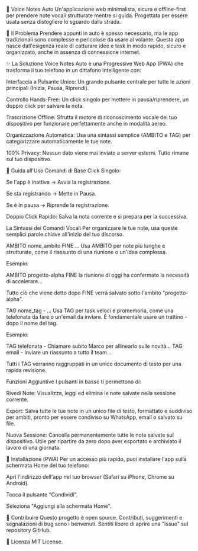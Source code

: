 🎤 Voice Notes Auto
Un'applicazione web minimalista, sicura e offline-first per prendere note vocali strutturate mentre si guida. Progettata per essere usata senza distogliere lo sguardo dalla strada.

🚗 Il Problema
Prendere appunti in auto è spesso necessario, ma le app tradizionali sono complesse e pericolose da usare al volante. Questa app nasce dall'esigenza reale di catturare idee e task in modo rapido, sicuro e organizzato, anche in assenza di connessione internet.

✨ La Soluzione
Voice Notes Auto è una Progressive Web App (PWA) che trasforma il tuo telefono in un dittafono intelligente con:

Interfaccia a Pulsante Unico: Un grande pulsante centrale per tutte le azioni principali (Inizia, Pausa, Riprendi).

Controllo Hands-Free: Un click singolo per mettere in pausa/riprendere, un doppio click per salvare la nota.

Trascrizione Offline: Sfrutta il motore di riconoscimento vocale del tuo dispositivo per funzionare perfettamente anche in modalità aereo.

Organizzazione Automatica: Usa una sintassi semplice (AMBITO e TAG) per categorizzare automaticamente le tue note.

100% Privacy: Nessun dato viene mai inviato a server esterni. Tutto rimane sul tuo dispositivo.

📖 Guida all'Uso
Comandi di Base
Click Singolo:

Se l'app è inattiva -> Avvia la registrazione.

Se sta registrando -> Mette in Pausa.

Se è in pausa -> Riprende la registrazione.

Doppio Click Rapido: Salva la nota corrente e si prepara per la successiva.

La Sintassi dei Comandi Vocali
Per organizzare le tue note, usa queste semplici parole chiave all'inizio del tuo discorso.

AMBITO nome_ambito FINE ...
Usa AMBITO per note più lunghe e strutturate, come il riassunto di una riunione o un'idea complessa.

Esempio:

AMBITO progetto-alpha FINE la riunione di oggi ha confermato la necessità di accelerare...

Tutto ciò che viene detto dopo FINE verrà salvato sotto l'ambito "progetto-alpha".

TAG nome_tag - ...
Usa TAG per task veloci e promemoria, come una telefonata da fare o un'email da inviare. È fondamentale usare un trattino - dopo il nome del tag.

Esempio:

TAG telefonata - Chiamare subito Marco per allinearlo sulle novità...
TAG email - Inviare un riassunto a tutto il team...

Tutti i TAG verranno raggruppati in un unico documento di testo per una rapida revisione.

Funzioni Aggiuntive
I pulsanti in basso ti permettono di:

Rivedi Note: Visualizza, leggi ed elimina le note salvate nella sessione corrente.

Export: Salva tutte le tue note in un unico file di testo, formattato e suddiviso per ambiti, pronto per essere condiviso su WhatsApp, email o salvato su file.

Nuova Sessione: Cancella permanentemente tutte le note salvate sul dispositivo. Utile per ripartire da zero dopo aver esportato e archiviato il lavoro di una giornata.

📱 Installazione (PWA)
Per un accesso più rapido, puoi installare l'app sulla schermata Home del tuo telefono:

Apri l'indirizzo dell'app nel tuo browser (Safari su iPhone, Chrome su Android).

Tocca il pulsante "Condividi".

Seleziona "Aggiungi alla schermata Home".

🤝 Contribuire
Questo progetto è open source. Contributi, suggerimenti e segnalazioni di bug sono i benvenuti. Sentiti libero di aprire una "Issue" sul repository GitHub.

📝 Licenza
MIT License.
